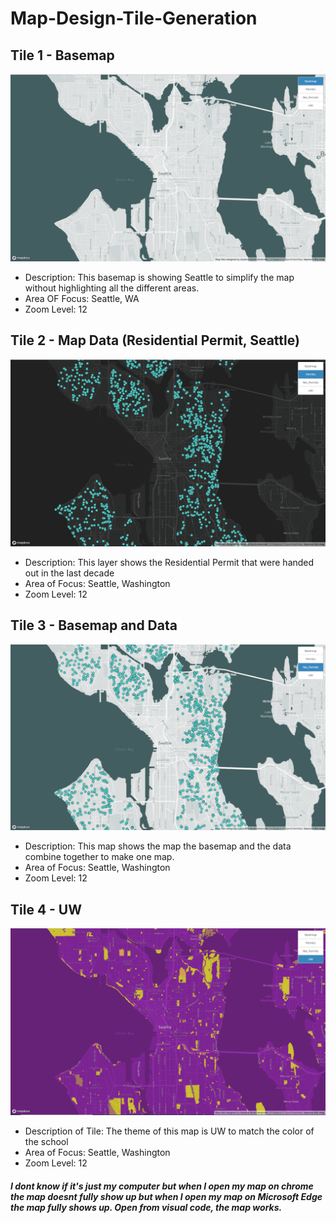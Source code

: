 # Map-Design-Tile-Generation

## Tile 1 - Basemap
![Map Image](img/Basemap.PNG)

- Description: This basemap is showing Seattle to simplify the map without highlighting all the different areas.
- Area OF Focus: Seattle, WA
- Zoom Level: 12

## Tile 2 - Map Data (Residential Permit, Seattle)
![Map Image](img/Permits.PNG)

- Description: This layer shows the Residential Permit that were handed out in the last decade
- Area of Focus: Seattle, Washington
- Zoom Level: 12

## Tile 3 - Basemap and Data 
![Map Image](img/BRes_Permits.PNG)

- Description: This map shows the map the basemap and the data combine together to make one map. 
- Area of Focus: Seattle, Washington 
- Zoom Level: 12
## Tile 4 - UW
![Map Image](img/UW.PNG)

- Description of Tile: The theme of this map is UW to match the color of the school 
- Area of Focus: Seattle, Washington
- Zoom Level: 12

##### I dont know if it's just my computer but when I open my map on chrome the map doesnt fully show up but when I open my map on Microsoft Edge the map fully shows up. Open from visual code, the map works. 
